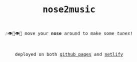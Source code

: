 <h1 align="center"><samp>nose2music </samp></h1>
<br />

<p align="center"><samp>
🎶👁️👃👁️🎵 move your <b>nose</b> around to make some <i>tunes</i>!
</samp></p><br />

<p align="center"><samp>
deployed on both <a href="https://sirat.me/nose2music/">github pages</a> and <a href="https://nose2music.netlify.app/">netlify</a>
</samp></p>